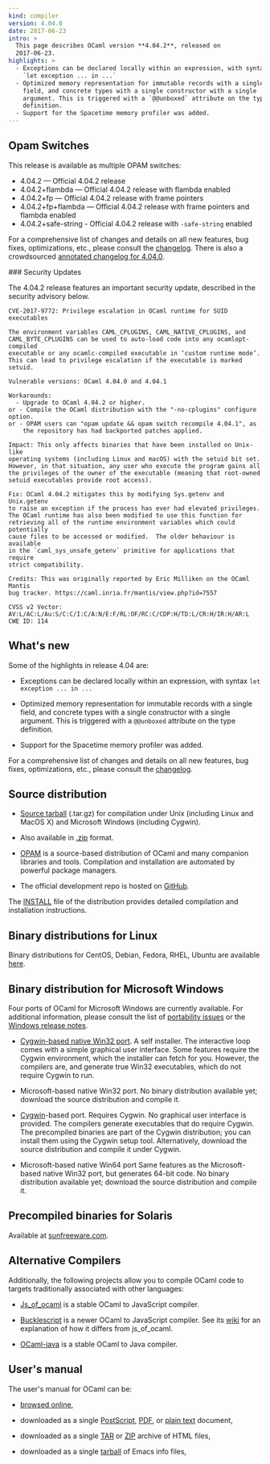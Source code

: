 ```yaml
---
kind: compiler
version: 4.04.0
date: 2017-06-23
intro: >
  This page describes OCaml version **4.04.2**, released on
  2017-06-23.
highlights: >
  - Exceptions can be declared locally within an expression, with syntax
    `let exception ... in ...`
  - Optimized memory representation for immutable records with a single
    field, and concrete types with a single constructor with a single
    argument. This is triggered with a `@@unboxed` attribute on the type
    definition.
  - Support for the Spacetime memory profiler was added.
---
```


Opam Switches
-------------

This release is available as multiple OPAM switches:

- 4.04.2 — Official 4.04.2 release
- 4.04.2+flambda — Official 4.04.2 release with flambda enabled
- 4.04.2+fp — Official 4.04.2 release with frame pointers
- 4.04.2+fp+flambda — Official 4.04.2 release with frame pointers and flambda enabled
- 4.04.2+safe-string - Official 4.04.2 release with `-safe-string` enabled

For a comprehensive list of changes and details on all new features,
bug fixes, optimizations, etc., please consult the
[changelog](4.04/notes/Changes). There
is also a crowdsourced [annotated
changelog for 4.04.0](https://github.com/gasche/ocaml-releases-change-explanation/wiki/4.04.0-changes-explanation).

### Security Updates

The 4.04.2 release features an important security update, described in
the security advisory below.

```
CVE-2017-9772: Privilege escalation in OCaml runtime for SUID executables

The environment variables CAML_CPLUGINS, CAML_NATIVE_CPLUGINS, and
CAML_BYTE_CPLUGINS can be used to auto-load code into any ocamlopt-compiled
executable or any ocamlc-compiled executable in ‘custom runtime mode’.
This can lead to privilege escalation if the executable is marked setuid.

Vulnerable versions: OCaml 4.04.0 and 4.04.1

Workarounds:
  - Upgrade to OCaml 4.04.2 or higher.
or - Compile the OCaml distribution with the "-no-cplugins" configure option.
or - OPAM users can "opam update && opam switch recompile 4.04.1", as
    the repository has had backported patches applied.

Impact: This only affects binaries that have been installed on Unix-like
operating systems (including Linux and macOS) with the setuid bit set.
However, in that situation, any user who execute the program gains all
the privileges of the owner of the executable (meaning that root-owned
setuid executables provide root access).

Fix: OCaml 4.04.2 mitigates this by modifying Sys.getenv and Unix.getenv
to raise an exception if the process has ever had elevated privileges.
The OCaml runtime has also been modified to use this function for
retrieving all of the runtime environment variables which could potentially
cause files to be accessed or modified.  The older behaviour is available
in the `caml_sys_unsafe_getenv` primitive for applications that require
strict compatibility.

Credits: This was originally reported by Eric Milliken on the OCaml Mantis
bug tracker. https://caml.inria.fr/mantis/view.php?id=7557

CVSS v2 Vector:
AV:L/AC:L/Au:S/C:C/I:C/A:N/E:F/RL:OF/RC:C/CDP:H/TD:L/CR:H/IR:H/AR:L
CWE ID: 114
```

## What's new

Some of the highlights in release 4.04 are:

- Exceptions can be declared locally within an expression, with syntax
  `let exception ... in ...`

- Optimized memory representation for immutable records with a single
  field, and concrete types with a single constructor with a single
  argument. This is triggered with a `@@unboxed` attribute on the type
  definition.

- Support for the Spacetime memory profiler was added.

For a comprehensive list of changes and details on all new features,
bug fixes, optimizations, etc., please consult the
[changelog](4.04/notes/Changes).


## Source distribution

- [Source
  tarball](https://github.com/ocaml/ocaml/archive/4.04.2.tar.gz)
  (.tar.gz) for compilation under Unix (including Linux and MacOS X)
  and Microsoft Windows (including Cygwin).

- Also available in
  [.zip](https://github.com/ocaml/ocaml/archive/4.04.2.zip)
  format.

- [OPAM](https://opam.ocaml.org/) is a source-based distribution of
  OCaml and many companion libraries and tools. Compilation and
  installation are automated by powerful package managers.

- The official development repo is hosted on
  [GitHub](https://github.com/ocaml/ocaml).

The [INSTALL](4.04/notes/INSTALL.adoc)
file of the distribution provides detailed compilation and
installation instructions.


## Binary distributions for Linux

Binary distributions for CentOS, Debian, Fedora, RHEL, Ubuntu are
available
[here](http://software.opensuse.org/download.html?project=home%3Aocaml&package=ocaml).


## Binary distribution for Microsoft Windows

Four ports of OCaml for Microsoft Windows are currently available. For
additional information, please consult the list of [portability
issues](/learn/portability.html) or the
[Windows release
notes](4.04/notes/README.win32.adoc).

- [Cygwin-based native Win32
  port](http://protz.github.com/ocaml-installer/). A self
  installer. The interactive loop comes with a simple graphical user
  interface. Some features require the Cygwin environment, which the
  installer can fetch for you. However, the compilers are, and
  generate true Win32 executables, which do not require Cygwin to run.

- Microsoft-based native Win32 port. No binary distribution available
  yet; download the source distribution and compile it.

- [Cygwin](http://cygwin.com/)-based port. Requires Cygwin. No
  graphical user interface is provided. The compilers generate
  executables that do require Cygwin. The precompiled binaries are
  part of the Cygwin distribution; you can install them using the
  Cygwin setup tool. Alternatively, download the source distribution
  and compile it under Cygwin.

- Microsoft-based native Win64 port Same features as the
  Microsoft-based native Win32 port, but generates 64-bit code. No
  binary distribution available yet; download the source distribution
  and compile it.


## Precompiled binaries for Solaris

Available at [sunfreeware.com](http://sunfreeware.com/).


## Alternative Compilers

Additionally, the following projects allow you to compile OCaml code to
targets traditionally associated with other languages:

* [Js_of_ocaml](http://ocsigen.org/js_of_ocaml/) is a stable OCaml
  to JavaScript compiler.

* [Bucklescript](http://bucklescript.github.io/bucklescript/) is a newer
  OCaml to JavaScript compiler. See its
  [wiki](https://github.com/bucklescript/bucklescript/wiki/Differences-from-js_of_ocaml)
  for an explanation of how it differs from js_of_ocaml.

* [OCaml-java](http://www.ocamljava.org/) is a stable OCaml to
  Java compiler.


## User's manual

The user's manual for OCaml can be:

- [browsed
  online](4.04/htmlman/index.html),

- downloaded as a single
  [PostScript](4.04/ocaml-4.04-refman.ps.gz),
  [PDF](4.04/ocaml-4.04-refman.pdf),
  or [plain
  text](4.04/ocaml-4.04-refman.txt)
  document,

- downloaded as a single
  [TAR](4.04/ocaml-4.04-refman-html.tar.gz)
  or
  [ZIP](4.04/ocaml-4.04-refman-html.zip)
  archive of HTML files,

- downloaded as a single
  [tarball](4.04/ocaml-4.04-refman.info.tar.gz)
  of Emacs info files,


